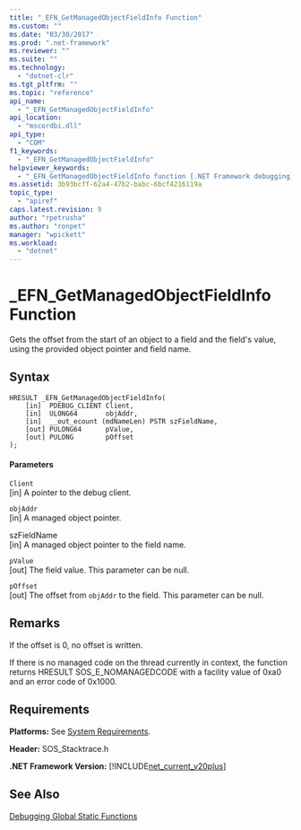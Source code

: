 ```yaml
---
title: "_EFN_GetManagedObjectFieldInfo Function"
ms.custom: ""
ms.date: "03/30/2017"
ms.prod: ".net-framework"
ms.reviewer: ""
ms.suite: ""
ms.technology: 
  - "dotnet-clr"
ms.tgt_pltfrm: ""
ms.topic: "reference"
api_name: 
  - "_EFN_GetManagedObjectFieldInfo"
api_location: 
  - "mscordbi.dll"
api_type: 
  - "COM"
f1_keywords: 
  - "_EFN_GetManagedObjectFieldInfo"
helpviewer_keywords: 
  - "_EFN_GetManagedObjectFieldInfo function [.NET Framework debugging]"
ms.assetid: 3b93bcff-62a4-47b2-babc-6bcf4216119a
topic_type: 
  - "apiref"
caps.latest.revision: 9
author: "rpetrusha"
ms.author: "ronpet"
manager: "wpickett"
ms.workload: 
  - "dotnet"
---
```

# _EFN_GetManagedObjectFieldInfo Function
Gets the offset from the start of an object to a field and the field's value, using the provided object pointer and field name.  
  
## Syntax  
  
```  
HRESULT _EFN_GetManagedObjectFieldInfo(  
    [in]  PDEBUG_CLIENT Client,  
    [in]  ULONG64       objAddr,  
    [in]  __out_ecount (mdNameLen) PSTR szFieldName,  
    [out] PULONG64      pValue,  
    [out] PULONG        pOffset  
);  
```  
  
#### Parameters  
 `Client`  
 [in] A pointer to the debug client.  
  
 `objAddr`  
 [in] A managed object pointer.  
  
 szFieldName  
 [in] A managed object pointer to the field name.  
  
 `pValue`  
 [out] The field value. This parameter can be null.  
  
 `pOffset`  
 [out] The offset from `objAddr` to the field. This parameter can be null.  
  
## Remarks  
 If the offset is 0, no offset is written.  
  
 If there is no managed code on the thread currently in context, the function returns HRESULT SOS_E_NOMANAGEDCODE with a facility value of 0xa0 and an error code of 0x1000.  
  
## Requirements  
 **Platforms:** See [System Requirements](../../../../docs/framework/get-started/system-requirements.md).  
  
 **Header:** SOS_Stacktrace.h  
  
 **.NET Framework Version:** [!INCLUDE[net_current_v20plus](../../../../includes/net-current-v20plus-md.md)]  
  
## See Also  
 [Debugging Global Static Functions](../../../../docs/framework/unmanaged-api/debugging/debugging-global-static-functions.md)
